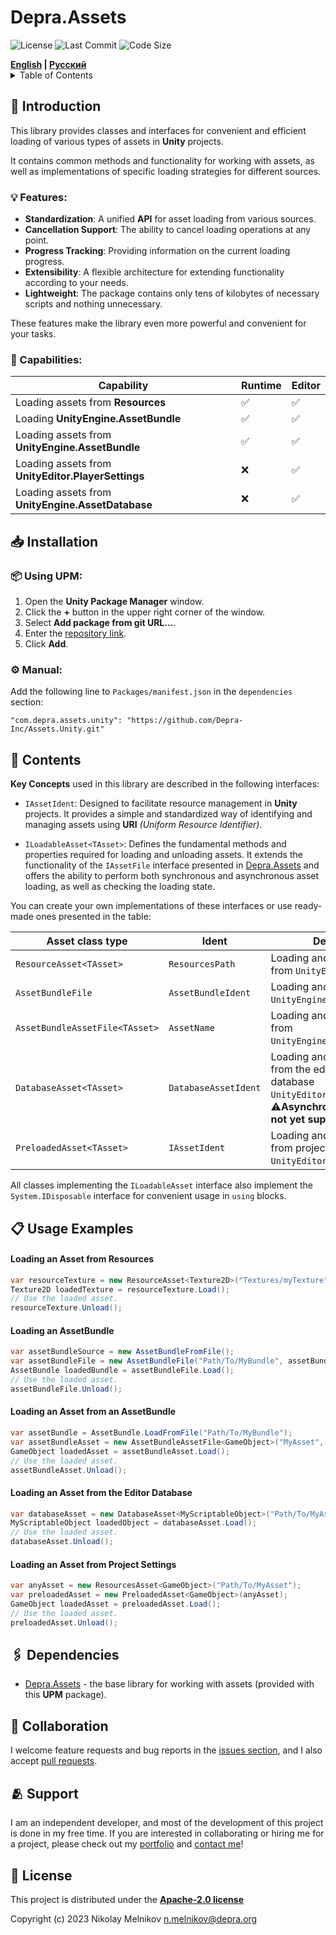 # Depra.Assets

![License](https://img.shields.io/github/license/Depra-Inc/Assets.Unity?style=flat-square)
![Last Commit](https://img.shields.io/github/last-commit/Depra-Inc/Assets.Unity?style=flat-square)
![Code Size](https://img.shields.io/github/languages/code-size/Depra-Inc/Assets.Unity?style=flat-square)

<div>
    <strong><a href="README.md">English</a> | <a href="README.RU.md">Русский</a></strong>
</div>

<details>
<summary>Table of Contents</summary>

- [Introduction](#-introduction)
    - [Features](#-features)
    - [Capabilities](#-capabilities)
- [Installation](#-installation)
- [Contents](#-contents)
- [Usage Examples](#-usage-examples)
    - [Loading an Asset from Resources](#loading-an-asset-from-resources)
    - [Loading an AssetBundle](#loading-an-assetbundle)
    - [Loading an Asset from an AssetBundle](#loading-an-asset-from-an-assetbundle)
    - [Loading an Asset from the Editor Database](#loading-an-asset-from-the-editor-database)
    - [Loading an Asset from Project Settings](#loading-an-asset-from-project-settings)
- [Dependencies](#-dependencies)
- [Collaboration](#-collaboration)
- [Support](#-support)
- [License](#-license)

</details>

## 🧾 Introduction

This library provides classes and interfaces for convenient and efficient loading of various types of assets in
**Unity** projects.

It contains common methods and functionality for working with assets, as well as implementations of specific loading
strategies for different sources.

### 💡 Features:

- **Standardization**: A unified **API** for asset loading from various sources.
- **Cancellation Support**: The ability to cancel loading operations at any point.
- **Progress Tracking**: Providing information on the current loading progress.
- **Extensibility**: A flexible architecture for extending functionality according to your needs.
- **Lightweight**: The package contains only tens of kilobytes of necessary scripts and nothing unnecessary.

These features make the library even more powerful and convenient for your tasks.

### 🦾 Capabilities:

| Capability                                         | Runtime | Editor |
|----------------------------------------------------|---------|--------|
| Loading assets from **Resources**                  | ✅       | ✅      |
| Loading **UnityEngine.AssetBundle**                | ✅       | ✅      |
| Loading assets from **UnityEngine.AssetBundle**    | ✅       | ✅      |
| Loading assets from **UnityEditor.PlayerSettings** | ❌       | ✅      |
| Loading assets from **UnityEngine.AssetDatabase**  | ❌       | ✅      |

## 📥 Installation

### 📦 Using **UPM**:

1. Open the **Unity Package Manager** window.
2. Click the **+** button in the upper right corner of the window.
3. Select **Add package from git URL...**.
4. Enter the [repository link](https://github.com/Depra-Inc/Assets.Unity.git).
5. Click **Add**.

### ⚙️ Manual:

Add the following line to `Packages/manifest.json` in the `dependencies` section:

```
"com.depra.assets.unity": "https://github.com/Depra-Inc/Assets.Unity.git"
```

## 📖 Contents

**Key Concepts** used in this library are described in the following interfaces:

- `IAssetIdent`: Designed to facilitate resource management in **Unity** projects.
  It provides a simple and standardized way of identifying and managing assets using **URI**
  *(Uniform Resource Identifier)*.

- `ILoadableAsset<TAsset>`: Defines the fundamental methods and properties required for loading and unloading assets.
  It extends the functionality of the `IAssetFile` interface presented
  in [Depra.Assets](https://github.com/Depra-Inc/Assets) and offers the ability to perform both synchronous and
  asynchronous asset loading, as well as checking the loading state.

You can create your own implementations of these interfaces or use ready-made ones presented in the table:

| Asset class type               | Ident                | Description                                                                                                                                 |
|--------------------------------|----------------------|---------------------------------------------------------------------------------------------------------------------------------------------|
| `ResourceAsset<TAsset>`        | `ResourcesPath`      | Loading and unloading assets from `UnityEngine.Resources`.                                                                                  |
| `AssetBundleFile`              | `AssetBundleIdent`   | Loading and unloading `UnityEngine.AssetBundle`.                                                                                            |
| `AssetBundleAssetFile<TAsset>` | `AssetName`          | Loading and unloading assets from `UnityEngine.AssetBundle`.                                                                                |
| `DatabaseAsset<TAsset>`        | `DatabaseAssetIdent` | Loading and unloading assets from the editor's asset database `UnityEditor.AssetDatabase`. ⚠️**Asynchronous loading is not yet supported.** |
| `PreloadedAsset<TAsset>`       | `IAssetIdent`        | Loading and unloading assets from project settings `UnityEditor.ProjectSettings`.                                                           |

All classes implementing the `ILoadableAsset` interface also implement the `System.IDisposable` interface for
convenient usage in `using` blocks.

## 📋 Usage Examples

#### Loading an Asset from Resources

```csharp
var resourceTexture = new ResourceAsset<Texture2D>("Textures/myTexture");
Texture2D loadedTexture = resourceTexture.Load();
// Use the loaded asset.
resourceTexture.Unload();
```

#### Loading an AssetBundle

```csharp
var assetBundleSource = new AssetBundleFromFile();
var assetBundleFile = new AssetBundleFile("Path/To/MyBundle", assetBundleSource);
AssetBundle loadedBundle = assetBundleFile.Load();
// Use the loaded asset.
assetBundleFile.Unload();
```

#### Loading an Asset from an AssetBundle

```csharp
var assetBundle = AssetBundle.LoadFromFile("Path/To/MyBundle");
var assetBundleAsset = new AssetBundleAssetFile<GameObject>("MyAsset", assetBundle);
GameObject loadedAsset = assetBundleAsset.Load();
// Use the loaded asset.
assetBundleAsset.Unload();
```

#### Loading an Asset from the Editor Database

```csharp
var databaseAsset = new DatabaseAsset<MyScriptableObject>("Path/To/MyAsset");
MyScriptableObject loadedObject = databaseAsset.Load();
// Use the loaded asset.
databaseAsset.Unload();
```

#### Loading an Asset from Project Settings

```csharp
var anyAsset = new ResourcesAsset<GameObject>("Path/To/MyAsset");
var preloadedAsset = new PreloadedAsset<GameObject>(anyAsset);
GameObject loadedAsset = preloadedAsset.Load();
// Use the loaded asset.
preloadedAsset.Unload();
```

## 🖇 Dependencies

- [Depra.Assets](https://github.com/Depra-Inc/Assets.git) - the base library for working with assets (provided
  with this **UPM** package).

## 🤝 Collaboration

I welcome feature requests and bug reports in
the [issues section](https://github.com/Depra-Inc/Assets.Unity/issues), and I also
accept [pull requests](https://github.com/Depra-Inc/Assets.Unity/pulls).

## 🫂 Support

I am an independent developer, and most of the development of this project is done in my free time. If you are
interested in collaborating or hiring me for a project, please check out
my [portfolio](https://github.com/Depra-Inc) and [contact me](mailto:g0dzZz1lla@yandex.ru)!

## 🔐 License

This project is distributed under the
**[Apache-2.0 license](https://github.com/Depra-Inc/Assets.Unity/blob/main/LICENSE.md)**

Copyright (c) 2023 Nikolay Melnikov
[n.melnikov@depra.org](mailto:n.melnikov@depra.org)